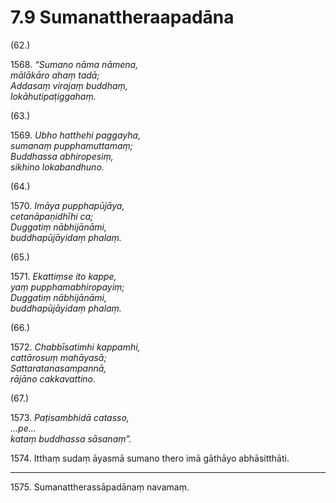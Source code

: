 # 7.9 Sumanattheraapadāna

(62.)

1568\. _“Sumano nāma nāmena,_  
_mālākāro ahaṃ tadā;_  
_Addasaṃ virajaṃ buddhaṃ,_  
_lokāhutipaṭiggahaṃ._  

(63.)

1569\. _Ubho hatthehi paggayha,_  
_sumanaṃ pupphamuttamaṃ;_  
_Buddhassa abhiropesiṃ,_  
_sikhino lokabandhuno._  

(64.)

1570\. _Imāya pupphapūjāya,_  
_cetanāpaṇidhīhi ca;_  
_Duggatiṃ nābhijānāmi,_  
_buddhapūjāyidaṃ phalaṃ._  

(65.)

1571\. _Ekattiṃse ito kappe,_  
_yaṃ pupphamabhiropayiṃ;_  
_Duggatiṃ nābhijānāmi,_  
_buddhapūjāyidaṃ phalaṃ._  

(66.)

1572\. _Chabbīsatimhi kappamhi,_  
_cattārosuṃ mahāyasā;_  
_Sattaratanasampannā,_  
_rājāno cakkavattino._  

(67.)

1573\. _Paṭisambhidā catasso,_  
_…pe…_  
_kataṃ buddhassa sāsanaṃ”._  

1574\. Itthaṃ sudaṃ āyasmā sumano thero imā gāthāyo abhāsitthāti.

---

1575\. Sumanattherassāpadānaṃ navamaṃ.
